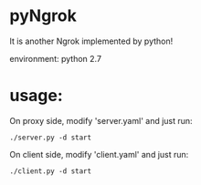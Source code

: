 # pyNgrok

It is another Ngrok implemented by python!

environment: python 2.7

# usage:
On proxy side, modify 'server.yaml' and just run:

`./server.py -d start`

On client side, modify 'client.yaml' and just run:

`./client.py -d start`
